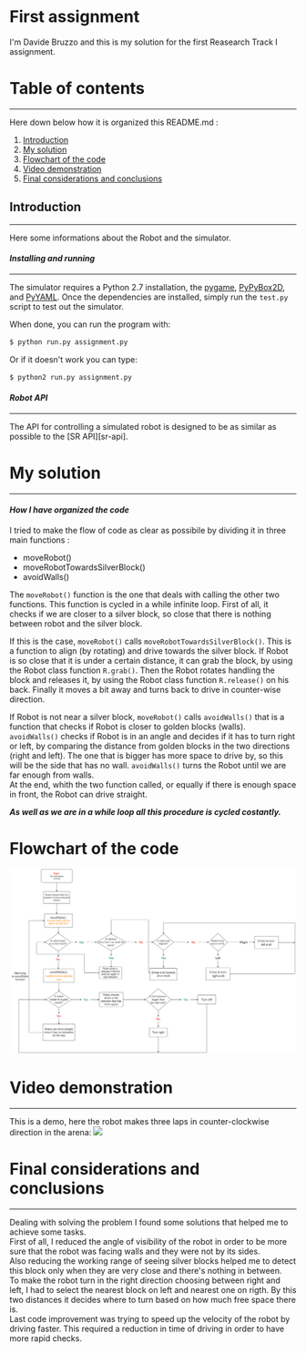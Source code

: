 First assignment
================================
I'm Davide Bruzzo and this is my solution for the first Reasearch Track I assignment.

# Table of contents
****************************
Here down below how it is organized this README.md :

1. [Introduction](#introduction)
2. [My solution](#solution)
3. [Flowchart of the code](#flowchart)
4. [Video demonstration](#video)
5. [Final considerations and conclusions](#issues)

## Introduction <a name="introduction"></a>
-----------------------------
Here some informations about the Robot and the simulator.

#### *Installing and running* 
-----------------------------
 
The simulator requires a Python 2.7 installation, the [pygame](http://pygame.org/), [PyPyBox2D](https://pypi.python.org/pypi/pypybox2d/2.1-r331), and [PyYAML](https://pypi.python.org/pypi/PyYAML/).
Once the dependencies are installed, simply run the `test.py` script to test out the simulator.

When done, you can run the program with:

```bash
$ python run.py assignment.py
```
Or if it doesn't work you can type:


```bash
$ python2 run.py assignment.py
```
#### *Robot API*
---------

The API for controlling a simulated robot is designed to be as similar as possible to the [SR API][sr-api].

# My solution <a name="solution"></a>
------------------------------------------------

#### *How I have organized the code* 

I tried to make the flow of code as clear as possibile by dividing it in three main functions :

- moveRobot()
- moveRobotTowardsSilverBlock()
- avoidWalls()

The ```moveRobot()``` function is the one that deals with calling the other two functions. This function is cycled in a while infinite loop. 
First of all, it checks if we are closer to a silver block, so close that there is nothing between robot and the silver block.

If this is the case, ```moveRobot()``` calls ```moveRobotTowardsSilverBlock()```. This is a function to align (by rotating) and drive towards the silver block. If Robot is so close that it is under a certain distance, it can grab the block, by using the Robot class function ```R.grab()```. Then the Robot rotates handling the block and releases it, by using the Robot class function ```R.release()``` on his back. Finally it moves a bit away and turns back to drive in counter-wise direction.  

If Robot is not near a silver block,  ```moveRobot()``` calls ```avoidWalls()``` that is a function that checks if Robot is closer to golden blocks (walls). ```avoidWalls()``` checks if Robot is in an angle and decides if it has to turn right or left, by comparing the distance from golden blocks in the two directions (right and left). The one that is bigger has more space to drive by, so this will be the side that has no wall.  ```avoidWalls()``` turns the Robot until we are far enough from walls.  
At the end, whith the two function called, or equally if there is enough space in front, the Robot can drive straight.  

***As well as we are in a while loop all this procedure is cycled costantly.***

# Flowchart of the code <a name="flowchart"></a>

<p align="center">
<img src="https://github.com/davidebruzzo/ResTrack/blob/main/Flowchart.drawio.png" width="900" />
<p>

 # Video demonstration <a name="video"></a>
------------------------------------------------  
 This is a demo, here the robot makes three laps in counter-clockwise direction in the arena:
 [![](https://img.youtube.com/vi/wOrfuieJfaU/0.jpg)](https://www.youtube.com/watch?v=wOrfuieJfaU)
 
 # Final considerations and conclusions <a name="issues"></a>
------------------------------------------------

 Dealing with solving the problem I found some solutions that helped me to achieve some tasks.  
 First of all, I reduced the angle of visibility of the robot in order to be more sure that the robot was facing walls and they were not by its sides.  
 Also reducing the working range of seeing silver blocks helped me to detect this block only when they are very close and there's nothing in between.  
 To make the robot turn in the right direction choosing between right and left, I had to select the nearest block on left and nearest one on rigth. By this two distances it decides where to turn based on how much free space there is.  
 Last code improvement was trying to speed up the velocity of the robot by driving faster. This required a reduction in time of driving in order to have more rapid checks.
 
 
